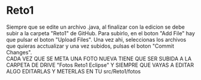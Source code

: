 # Reto1
Siempre que se edite un archivo .java, al finalizar con la edicion se debe subir a la carpeta "Reto1" de GitHub.
Para subirlo, en el boton "Add File" hay que pulsar el boton "Upload Files". Una vez ahi, seleccionas los archivos que quieras acctualizar y una vez subidos, pulsas el boton "Commit Changes".
<br>CADA VEZ QUE SE META UNA FOTO NUEVA TIENE QUE SER SUBIDA A LA CARPETA DE DRIVE "Fotos Reto1 Eclipse" Y SIEMPRE QUE VAYAS A EDITAR ALGO EDITARLAS Y METERLAS EN TU src/Reto1/fotos
